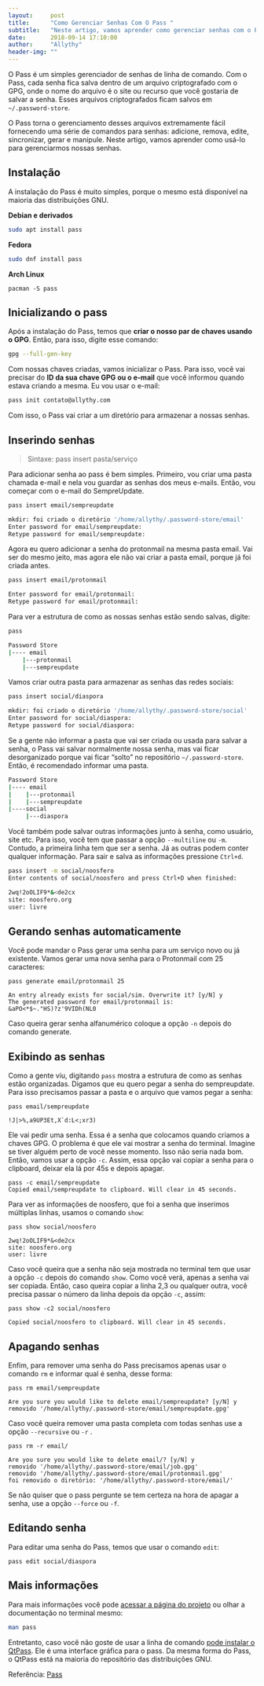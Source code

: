 ```yaml
---
layout:     post
title:      "Como Gerenciar Senhas Com O Pass "
subtitle:   "Neste artigo, vamos aprender como gerenciar senhas com o Pass."
date:       2018-09-14 17:10:00
author:     "Allythy"
header-img: ""
---
```


O Pass é um simples gerenciador de senhas de linha de comando. Com o Pass, cada senha fica salva dentro de um arquivo criptografado com o GPG, onde o nome do arquivo é o site ou recurso que você gostaria de salvar a senha. Esses arquivos criptografados ficam salvos em `~/.password-store`.

O Pass torna o gerenciamento desses arquivos extremamente fácil fornecendo uma série de comandos para senhas: adicione, remova, edite, sincronizar, gerar e manipule. Neste artigo, vamos aprender como usá-lo para gerenciarmos nossas senhas.

## Instalação

A instalação do Pass é muito simples, porque o mesmo está disponível na maioria das distribuições GNU.

**Debian e derivados**
```bash
sudo apt install pass
```
**Fedora**

```bash
sudo dnf install pass
```
**Arch Linux**

```
pacman -S pass
```

## Inicializando o pass

Após a instalação do Pass, temos que **criar o nosso par de chaves usando o GPG**. Então, para isso, digite esse comando:

```bash
gpg --full-gen-key
```

Com nossas chaves criadas, vamos inicializar o Pass. Para isso, você vai precisar do **ID da sua chave GPG ou o e-mail** que você informou quando estava criando a mesma. Eu vou usar o e-mail:

```bash
pass init contato@allythy.com
```

Com isso, o Pass vai criar a um diretório para armazenar a nossas senhas.

## Inserindo senhas

>Sintaxe: pass insert pasta/serviço

Para adicionar senha ao pass é bem simples. Primeiro, vou criar uma pasta chamada e-mail e nela vou guardar as senhas dos meus e-mails. Então, vou começar com o e-mail do SempreUpdate.

```bash
pass insert email/sempreupdate

mkdir: foi criado o diretório '/home/allythy/.password-store/email'
Enter password for email/sempreupdate:
Retype password for email/sempreupdate:
```

Agora eu quero adicionar a senha do protonmail na mesma pasta email. Vai ser do mesmo jeito, mas agora ele não vai criar a pasta email, porque já foi criada antes.

```bash
pass insert email/protonmail

Enter password for email/protonmail:
Retype password for email/protonmail:
```

Para ver a estrutura de como as nossas senhas estão sendo salvas, digite:

```bash
pass

Password Store
|---- email
    |---protonmail
    |---sempreupdate
```

Vamos criar outra pasta para armazenar as senhas das redes sociais:

```bash
pass insert social/diaspora

mkdir: foi criado o diretório '/home/allythy/.password-store/social'
Enter password for social/diaspora:
Retype password for social/diaspora:
```

Se a gente não informar a pasta que vai ser criada ou usada para salvar a senha, o Pass vai salvar normalmente nossa senha, mas vai ficar desorganizado porque vai ficar “solto” no repositório `~/.password-store`. Então, é recomendado informar uma pasta.

```bash
Password Store
|---- email
|    |---protonmail
|    |---sempreupdate
|----social
     |---diaspora
```

Você também pode salvar outras informações junto à senha, como usuário, site etc. Para isso, você tem que passar a opção `--multiline` ou `-m`. Contudo, a primeira linha tem que ser a senha. Já as outras podem conter qualquer informação. Para sair e salva as informações pressione `Ctrl+d`.

```bash
pass insert -m social/noosfero
Enter contents of social/noosfero and press Ctrl+D when finished:

2wq!2oOLIF9*&<de2cx
site: noosfero.org
user: livre
```

## Gerando senhas automaticamente

Você pode mandar o Pass gerar uma senha para um serviço novo ou  já existente. Vamos gerar uma nova senha para o Protonmail com 25 caracteres:

```
pass generate email/protonmail 25

An entry already exists for social/sim. Overwrite it? [y/N] y
The generated password for email/protonmail is:
&aPO<*$~."HS)?z'9VIDh(NL0
```
Caso queira gerar senha alfanumérico coloque a opção `-n` depois do comando generate.

## Exibindo as senhas

Como a gente viu, digitando `pass` mostra a estrutura de como as senhas estão organizadas. Digamos que eu quero pegar a senha do sempreupdate. Para isso precisamos passar a pasta e o arquivo que vamos pegar a senha:

```
pass email/sempreupdate

!J|>%,a9UP3Et,X`d:L<;xr3)
```

Ele vai pedir uma senha. Essa é a senha que colocamos quando criamos a chaves GPG. O problema é que ele vai mostrar a senha do terminal. Imagine se tiver alguém perto de você nesse momento. Isso não seria nada bom. Então, vamos usar a opção `-c`. Assim, essa opção vai copiar a senha para o clipboard, deixar ela lá por 45s e depois apagar.

```
pass -c email/sempreupdate
Copied email/sempreupdate to clipboard. Will clear in 45 seconds.
```

Para ver as informações de noosfero, que foi a senha que inserimos múltiplas linhas, usamos o comando `show`:

```
pass show social/noosfero

2wq!2oOLIF9*&<de2cx
site: noosfero.org
user: livre
```

Caso você queira que a senha não seja mostrada no terminal tem que usar a opção `-c` depois do comando `show`. Como você verá, apenas a senha vai ser copiada. Então, caso queira copiar a linha 2,3 ou qualquer outra, você precisa passar o número da linha depois da opção `-c`, assim:

```
pass show -c2 social/noosfero

Copied social/noosfero to clipboard. Will clear in 45 seconds.
```

## Apagando senhas

Enfim, para remover uma senha do Pass precisamos apenas usar o comando `rm` e informar qual é senha, desse forma:

```
pass rm email/sempreupdate

Are you sure you would like to delete email/sempreupdate? [y/N] y
removido '/home/allythy/.password-store/email/sempreupdate.gpg'
```

Caso você queira remover uma pasta completa com todas senhas use a opção `--recursive` ou `-r` .

```
pass rm -r email/

Are you sure you would like to delete email/? [y/N] y
removido '/home/allythy/.password-store/email/job.gpg'
removido '/home/allythy/.password-store/email/protonmail.gpg'
foi removido o diretório: '/home/allythy/.password-store/email/'
```

Se não quiser que o pass pergunte se tem certeza na hora de apagar a senha, use a opção `--force` ou `-f`.

## Editando senha

Para editar uma senha do Pass, temos que usar o comando `edit`:

```
pass edit social/diaspora
```

## Mais informações

Para mais informações você pode <a href="https://www.passwordstore.org/" target="_ blank">acessar a página do projeto</a>
 ou olhar a documentação no terminal mesmo:

```bash
man pass
```

Entretanto, caso você não goste de usar a linha de comando <a href="https://qtpass.org/ " target="_ blank">pode instalar o QtPass</a>. Ele é uma interface gráfica para o pass. Da mesma forma do Pass, o QtPass está na maioria do repositório das distribuições GNU.

<p>
Referência:
<a href="https://www.passwordstore.org/" target="_ blank">Pass</a>
</p>
